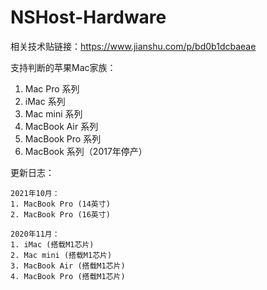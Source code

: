# NSHost-Hardware

相关技术贴链接：https://www.jianshu.com/p/bd0b1dcbaeae

支持判断的苹果Mac家族：

1. Mac Pro 系列
2. iMac 系列
3. Mac mini 系列
4. MacBook Air 系列
5. MacBook Pro 系列
6. MacBook 系列（2017年停产）

更新日志：

```
2021年10月：
1. MacBook Pro (14英寸)
2. MacBook Pro (16英寸)
```
```
2020年11月：
1. iMac (搭载M1芯片)
2. Mac mini (搭载M1芯片)
3. MacBook Air (搭载M1芯片)
4. MacBook Pro (搭载M1芯片)
```



